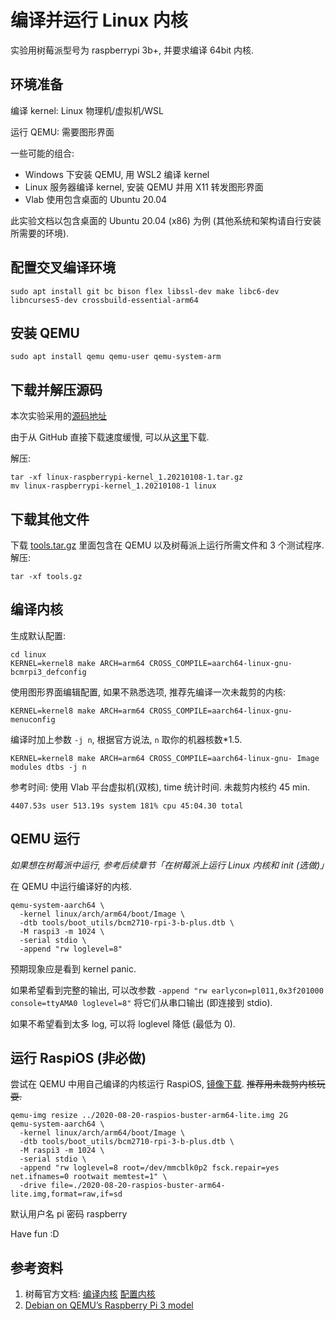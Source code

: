 # 编译并运行 Linux 内核

实验用树莓派型号为 raspberrypi 3b+, 并要求编译 64bit 内核.

## 环境准备

编译 kernel: Linux 物理机/虚拟机/WSL

运行 QEMU: 需要图形界面

一些可能的组合: 

- Windows 下安装 QEMU, 用 WSL2 编译 kernel
- Linux 服务器编译 kernel, 安装 QEMU 并用 X11 转发图形界面
- Vlab 使用包含桌面的 Ubuntu 20.04

此实验文档以包含桌面的 Ubuntu 20.04 (x86) 为例 (其他系统和架构请自行安装所需要的环境).

## 配置交叉编译环境

```
sudo apt install git bc bison flex libssl-dev make libc6-dev libncurses5-dev crossbuild-essential-arm64
```

## 安装 QEMU

```
sudo apt install qemu qemu-user qemu-system-arm
```

## 下载并解压源码

本次实验采用的[源码地址](https://github.com/raspberrypi/linux/archive/refs/tags/raspberrypi-kernel_1.20210108-1.tar.gz)

由于从 GitHub 直接下载速度缓慢, 可以从[这里](https://ftp.lug.ustc.edu.cn/misc/osh/raspberrypi-kernel_1.20210108-1.tar.gz)下载.

解压:

```
tar -xf linux-raspberrypi-kernel_1.20210108-1.tar.gz
mv linux-raspberrypi-kernel_1.20210108-1 linux
```

## 下载其他文件

下载 [tools.tar.gz](https://ftp.lug.ustc.edu.cn/misc/osh/tools.tar.gz) 里面包含在 QEMU 以及树莓派上运行所需文件和 3 个测试程序. 解压:

```
tar -xf tools.gz
```

## 编译内核

生成默认配置:

```
cd linux
KERNEL=kernel8 make ARCH=arm64 CROSS_COMPILE=aarch64-linux-gnu- bcmrpi3_defconfig
```

使用图形界面编辑配置, 如果不熟悉选项, 推荐先编译一次未裁剪的内核:

```
KERNEL=kernel8 make ARCH=arm64 CROSS_COMPILE=aarch64-linux-gnu- menuconfig
```

编译时加上参数 `-j n`, 根据官方说法, `n` 取你的机器核数*1.5.

```
KERNEL=kernel8 make ARCH=arm64 CROSS_COMPILE=aarch64-linux-gnu- Image modules dtbs -j n
```

参考时间: 使用 Vlab 平台虚拟机(双核), time 统计时间. 未裁剪内核约 45 min.

```
4407.53s user 513.19s system 181% cpu 45:04.30 total
```

## QEMU 运行

*如果想在树莓派中运行, 参考后续章节「在树莓派上运行 Linux 内核和 init (选做)」*

在 QEMU 中运行编译好的内核.

```
qemu-system-aarch64 \
  -kernel linux/arch/arm64/boot/Image \
  -dtb tools/boot_utils/bcm2710-rpi-3-b-plus.dtb \
  -M raspi3 -m 1024 \
  -serial stdio \
  -append "rw loglevel=8"
```

预期现象应是看到 kernel panic.

如果希望看到完整的输出, 可以改参数 `-append "rw earlycon=pl011,0x3f201000 console=ttyAMA0 loglevel=8"` 将它们从串口输出 (即连接到 stdio).

如果不希望看到太多 log, 可以将 loglevel 降低 (最低为 0).

## 运行 RaspiOS (非必做)

尝试在 QEMU 中用自己编译的内核运行 RaspiOS, [镜像下载](https://mirrors.ustc.edu.cn/raspberry-pi-os-images/raspios_lite_arm64/images/raspios_lite_arm64-2020-08-24/2020-08-20-raspios-buster-arm64-lite.zip). <del>推荐用未裁剪内核玩耍.</del>

```
qemu-img resize ../2020-08-20-raspios-buster-arm64-lite.img 2G
qemu-system-aarch64 \
  -kernel linux/arch/arm64/boot/Image \
  -dtb tools/boot_utils/bcm2710-rpi-3-b-plus.dtb \
  -M raspi3 -m 1024 \
  -serial stdio \
  -append "rw loglevel=8 root=/dev/mmcblk0p2 fsck.repair=yes net.ifnames=0 rootwait memtest=1" \
  -drive file=./2020-08-20-raspios-buster-arm64-lite.img,format=raw,if=sd
```

默认用户名 pi 密码 raspberry

Have fun :D

## 参考资料

1. 树莓官方文档: [编译内核](https://www.notion.so/Lab-1-Linux-53d010e1486d4fc180535fcf27ec5c79#e5ba9eda59124591a573a39c334d8fa1) [配置内核](https://www.notion.so/Lab-1-Linux-53d010e1486d4fc180535fcf27ec5c79#8e7ab2b415324a8791e14ba06f457a04)
2. [Debian on QEMU’s Raspberry Pi 3 model](https://translatedcode.wordpress.com/2018/04/25/debian-on-qemus-raspberry-pi-3-model/)
